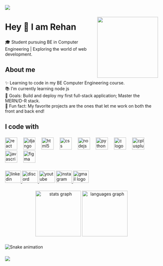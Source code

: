 <div>
  <img style="100%" src="https://capsule-render.vercel.app/api?type=waving&height=85&section=header&reversal=true&text=Rehan%F0%9F%93%9A&fontSize=70&fontColor=FFFFFF&fontAlign=50&fontAlignY=50&rotate=2&stroke=-&descSize=20&descAlign=50&descAlignY=50&textBg=false&color=gradient"  />
</div>

###

<img align="right" height="200" src="https://encrypted-tbn0.gstatic.com/images?q=tbn:ANd9GcRfMsmcZWaumVDRucVcZsJjczARab30KHnhaA&s"  />

###

<h1 align="left">Hey 👋 I am Rehan</h1>

###

<p align="left">🎓 Student pursuing BE in Computer Engineering | Exploring the world of web development.</p>

###

<h2 align="left">About me</h2>

###

<p align="left">✨ Learning to code in my BE Computer Engineering course.<br>📚 I'm currently learning node js <br>🎯 Goals: Build and deploy my first full-stack application; Master the MERN/D-R stack.<br>🎲 Fun fact: My favorite projects are the ones that let me work on both the front and back end!</p>

###

<h2 align="left">I code with</h2>

###

<div align="left">
  <img src="https://cdn.jsdelivr.net/gh/devicons/devicon/icons/react/react-original.svg" height="40" alt="react logo"  />
  <img width="12" />
  <img src="https://cdn.jsdelivr.net/gh/devicons/devicon/icons/django/django-plain.svg" height="40" alt="django logo"  />
  <img width="12" />
  <img src="https://cdn.jsdelivr.net/gh/devicons/devicon/icons/html5/html5-original.svg" height="40" alt="html5 logo"  />
  <img width="12" />
  <img src="https://cdn.jsdelivr.net/gh/devicons/devicon/icons/css3/css3-original.svg" height="40" alt="css logo"  />
  <img width="12" />
  <img src="https://cdn.jsdelivr.net/gh/devicons/devicon/icons/nodejs/nodejs-original.svg" height="40" alt="nodejs logo"  />
  <img width="12" />
  <img src="https://cdn.jsdelivr.net/gh/devicons/devicon/icons/python/python-original.svg" height="40" alt="python logo"  />
  <img width="12" />
  <img src="https://cdn.jsdelivr.net/gh/devicons/devicon/icons/c/c-original.svg" height="40" alt="c logo"  />
  <img width="12" />
  <img src="https://cdn.jsdelivr.net/gh/devicons/devicon/icons/cplusplus/cplusplus-original.svg" height="40" alt="cplusplus logo"  />
  <img width="12" />
  <img src="https://skillicons.dev/icons?i=js" height="40" alt="javascript logo"  />
  <img width="12" />
  <img src="https://cdn.simpleicons.org/figma/F24E1E" height="40" alt="figma logo"  />
</div>

###

<div align="left">
  <a href="www.linkedin.com/in/rehan-khan-a9a5aa302" target="_blank">
    <img src="https://raw.githubusercontent.com/maurodesouza/profile-readme-generator/master/src/assets/icons/social/linkedin/default.svg" width="52" height="40" alt="linkedin logo"  />
  </a>
  <a href="https://discord.gg/pj4XfWFK" target="_blank">
    <img src="https://raw.githubusercontent.com/maurodesouza/profile-readme-generator/master/src/assets/icons/social/discord/default.svg" width="52" height="40" alt="discord logo"  />
  </a>
  <img src="https://raw.githubusercontent.com/maurodesouza/profile-readme-generator/master/src/assets/icons/social/youtube/default.svg" width="52" height="40" alt="youtube logo"  />
  <a href="https://www.instagram.com/rehvnkhn.o9/" target="_blank">
    <img src="https://raw.githubusercontent.com/maurodesouza/profile-readme-generator/master/src/assets/icons/social/instagram/default.svg" width="52" height="40" alt="instagram logo"  />
  </a>
  <a href="https://mail.google.com/mail/u/2/#inbox" target="_blank">
    <img src="https://raw.githubusercontent.com/maurodesouza/profile-readme-generator/master/src/assets/icons/social/gmail/default.svg" width="52" height="40" alt="gmail logo"  />
  </a>
</div>

###

<div align="center">
  <img src="https://github-readme-stats.vercel.app/api?username=IRehanKhanI&hide_title=false&hide_rank=false&show_icons=true&include_all_commits=true&count_private=true&disable_animations=false&theme=dracula&locale=en&hide_border=false&order=1" height="150" alt="stats graph"  />
  <img src="https://github-readme-stats.vercel.app/api/top-langs?username=IRehanKhanI&locale=en&hide_title=false&layout=compact&card_width=320&langs_count=5&theme=dracula&hide_border=false&order=2" height="150" alt="languages graph"  />
</div>

###

<img src="https://raw.githubusercontent.com/IRehanKhanI/IRehanKhanI/output/snake.svg" alt="Snake animation" />

###



###

<div>
  <img style="100%" src="https://capsule-render.vercel.app/api?type=waving&height=100&section=footer&reversal=true&text=Thanks%20%F0%9F%98%8A&fontSize=70&fontColor=FFFFFF&fontAlign=50&fontAlignY=50&rotate=-7&stroke=-&descSize=20&descAlign=50&descAlignY=50&color=gradient"  />
</div>

###
